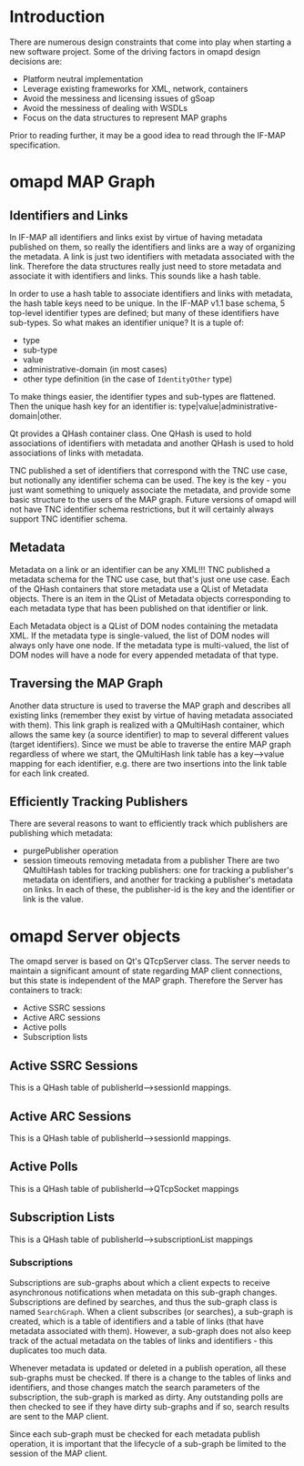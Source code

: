 # Introduction #

There are numerous design constraints that come into play when starting a new software project.  Some of the driving factors in omapd design decisions are:
  * Platform neutral implementation
  * Leverage existing frameworks for XML, network, containers
  * Avoid the messiness and licensing issues of gSoap
  * Avoid the messiness of dealing with WSDLs
  * Focus on the data structures to represent MAP graphs

Prior to reading further, it may be a good idea to read through the IF-MAP specification.

# omapd MAP Graph #

## Identifiers and Links ##
In IF-MAP all identifiers and links exist by virtue of having metadata published on them, so really the identifiers and links are a way of organizing the metadata.  A link is just two identifiers with metadata associated with the link.  Therefore the data structures really just need to store metadata and associate it with identifiers and links.  This sounds like a hash table.

In order to use a hash table to associate identifiers and links with metadata, the hash table keys need to be unique.  In the IF-MAP v1.1 base schema, 5 top-level identifier types are defined; but many of these identifiers have sub-types.  So what makes an identifier unique?  It is a tuple of:
  * type
  * sub-type
  * value
  * administrative-domain (in most cases)
  * other type definition (in the case of `IdentityOther` type)

To make things easier, the identifier types and sub-types are flattened.  Then the unique hash key for an identifier is: type|value|administrative-domain|other.

Qt provides a QHash container class.  One QHash is used to hold associations of identifiers with metadata and another QHash is used to hold associations of links with metadata.

TNC published a set of identifiers that correspond with the TNC use case, but notionally any identifier schema can be used.  The key is the key - you just want something to uniquely associate the metadata, and provide some basic structure to the users of the MAP graph.  Future versions of omapd will not have TNC identifier schema restrictions, but it will certainly always support TNC identifier schema.

## Metadata ##
Metadata on a link or an identifier can be any XML!!!  TNC published a metadata schema for the TNC use case, but that's just one use case.  Each of the QHash containers that store metadata use a QList of Metadata objects.  There is an item in the QList of Metadata objects corresponding to each metadata type that has been published on that identifier or link.

Each Metadata object is a QList of DOM nodes containing the metadata XML.  If the metadata type is single-valued, the list of DOM nodes will always only have one node.  If the metadata type is multi-valued, the list of DOM nodes will have a node for every appended metadata of that type.

## Traversing the MAP Graph ##
Another data structure is used to traverse the MAP graph and describes all existing links (remember they exist by virtue of having metadata associated with them).  This link graph is realized with a QMultiHash container, which allows the same key (a source identifier) to map to several different values (target identifiers).  Since we must be able to traverse the entire MAP graph regardless of where we start, the QMultiHash link table has a key-->value mapping for each identifier, e.g. there are two insertions into the link table for each link created.

## Efficiently Tracking Publishers ##
There are several reasons to want to efficiently track which publishers are publishing which metadata:
  * purgePublisher operation
  * session timeouts removing metadata from a publisher
There are two QMultiHash tables for tracking publishers: one for tracking a publisher's metadata on identifiers, and another for tracking a publisher's metadata on links.  In each of these, the publisher-id is the key and the identifier or link is the value.

# omapd Server objects #
The omapd server is based on Qt's QTcpServer class.  The server needs to maintain a significant amount of state regarding MAP client connections, but this state is independent of the MAP graph.  Therefore the Server has containers to track:
  * Active SSRC sessions
  * Active ARC sessions
  * Active polls
  * Subscription lists

## Active SSRC Sessions ##
This is a QHash table of publisherId-->sessionId mappings.

## Active ARC Sessions ##
This is a QHash table of publisherId-->sessionId mappings.

## Active Polls ##
This is a QHash table of publisherId-->QTcpSocket mappings

## Subscription Lists ##
This is a QHash table of publisherId-->subscriptionList mappings

### Subscriptions ###
Subscriptions are sub-graphs about which a client expects to receive asynchronous notifications when metadata on this sub-graph changes.  Subscriptions are defined by searches, and thus the sub-graph class is named `SearchGraph`.  When a client subscribes (or searches), a sub-graph is created, which is a table of identifiers and a table of links (that have metadata associated with them).  However, a sub-graph does not also keep track of the actual metadata on the tables of links and identifiers - this duplicates too much data.

Whenever metadata is updated or deleted in a publish operation, all these sub-graphs must be checked.  If there is a change to the tables of links and identifiers, and those changes match the search parameters of the subscription, the sub-graph is marked as dirty.  Any outstanding polls are then checked to see if they have dirty sub-graphs and if so, search results are sent to the MAP client.

Since each sub-graph must be checked for each metadata publish operation, it is important that the lifecycle of a sub-graph be limited to the session of the MAP client.